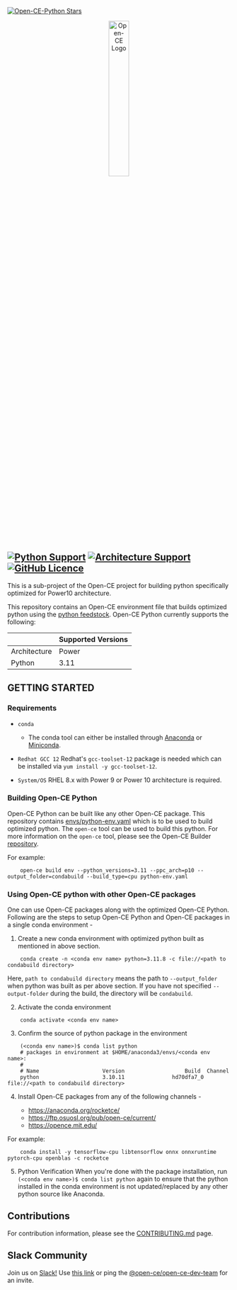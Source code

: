 [![Open-CE-Python Stars](https://img.shields.io/github/stars/open-ce-python?style=social)](https://github.com/open-ce/open-ce-python/stargazers)

<p align="center">
  <img src="https://avatars0.githubusercontent.com/u/68873540?s=400&u=a02dc4156e50cdffb23172aba7133e44381885d4&v=4" alt="Open-CE Logo" width="30%">
</p>

[![Python Support](https://img.shields.io/badge/python-3.11-blue.svg)](#requirements)
[![Architecture Support](https://img.shields.io/badge/architecture-ppc64le-blue)](#)
[![GitHub Licence](https://img.shields.io/github/license/open-ce/open-ce.svg)](LICENSE)
---

This is a sub-project of the Open-CE project for building python specifically optimized for Power10 architecture.

This repository contains an Open-CE environment file that builds optimized python using the [python feedstock](https:///github.com/open-ce/python-feedstock). Open-CE Python currently supports the following:

| | Supported Versions |
| --- | --- |
| Architecture | Power |
| Python | 3.11 |

## GETTING STARTED

### Requirements

* `conda`
  * The conda tool can either be installed through [Anaconda](https://www.anaconda.com/products/individual#Downloads) or [Miniconda](https://docs.conda.io/en/latest/miniconda.html).

* `Redhat GCC 12`
  Redhat's `gcc-toolset-12` package is needed which can be installed via `yum install -y gcc-toolset-12`.
  
* `System/OS`
  RHEL 8.x with Power 9 or Power 10 architecture is required.

### Building Open-CE Python

Open-CE Python can be built like any other Open-CE package. This repository contains [envs/python-env.yaml](https://github.com/open-ce/open-ce-python/blob/main/envs/python-env.yaml) which is to be used to build optimized python. The `open-ce` tool can be used to build this python. For more information on the `open-ce` tool, please see the Open-CE Builder [repository](https://github.com/open-ce/open-ce-builder/blob/main/doc/README.open_ce_build.md).

For example:
```shell
    open-ce build env --python_versions=3.11 --ppc_arch=p10 --output_folder=condabuild --build_type=cpu python-env.yaml
```

### Using Open-CE python with other Open-CE packages

One can use Open-CE packages along with the optimized Open-CE Python. Following are the steps to setup Open-CE Python and Open-CE packages in a single conda environment -

1. Create a new conda environment with optimized python built as mentioned in above section.
```shell
    conda create -n <conda env name> python=3.11.8 -c file://<path to condabuild directory>
```
   Here, `path to condabuild directory` means the path to `--output_folder` when python was built as per above section.
   If you have not specified `--output-folder` during the build, the directory will be `condabuild`.

2. Activate the conda environment
```shell
    conda activate <conda env name>
```

3. Confirm the source of python package in the environment
```shell
    (<conda env name>)$ conda list python
    # packages in environment at $HOME/anaconda3/envs/<conda env name>:
    #
    # Name                    Version                   Build  Channel
    python                    3.10.11               hd70dfa7_0    file://<path to condabuild directory>
```

4. Install Open-CE packages from any of the following channels -

   * https://anaconda.org/rocketce/
   * https://ftp.osuosl.org/pub/open-ce/current/
   * https://opence.mit.edu/

For example:
```shell
    conda install -y tensorflow-cpu libtensorflow onnx onnxruntime pytorch-cpu openblas -c rocketce
```

5. Python Verification
   When you're done with the package installation, run `(<conda env name>)$ conda list python` again to ensure that the python installed in the conda environment is not updated/replaced by any other python source like Anaconda.

## Contributions

For contribution information, please see the [CONTRIBUTING.md](https://github.com/open-ce/open-ce/blob/main/CONTRIBUTING.md) page.

## Slack Community

Join us on [Slack!](http://open-ce.slack.com/) Use [this link](https://join.slack.com/t/open-ce/shared_invite/zt-o27t9db6-oUklancQvdGO8FIwftDwgw) or ping the [@open-ce/open-ce-dev-team](https://github.com/orgs/open-ce/teams/open-ce-dev-team) for an invite.

